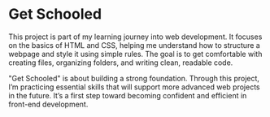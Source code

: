 # Get Schooled

This project is part of my learning journey into web development. It focuses on the basics of HTML and CSS, helping me understand how to structure a webpage and style it using simple rules. The goal is to get comfortable with creating files, organizing folders, and writing clean, readable code.

"Get Schooled" is about building a strong foundation. Through this project, I’m practicing essential skills that will support more advanced web projects in the future. It’s a first step toward becoming confident and efficient in front-end development.